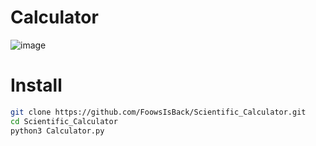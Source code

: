 # Calculator
![image](https://github.com/user-attachments/assets/939b3f32-92e2-4225-aff9-6d0f916b556c)

# Install
```sh
git clone https://github.com/FoowsIsBack/Scientific_Calculator.git
cd Scientific_Calculator
python3 Calculator.py
```
